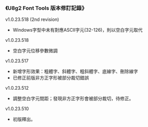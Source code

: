 ### 《U8g2 Font Tools 版本修訂記錄》
v1.0.23.518 (2nd revision)
- Windows字型中未有對應ASCII字元(32-126)，則以空白字元取代

v1.0.23.518
- 空白字元位移參數微調

v1.0.23.517
- 新增字形效果：粗體字、斜體字、粗斜體字、底線字、刪除線字
- 已修正前版非方正字形被部分裁切錯誤  

v1.0.23.512
- 調整空白字元間距；發現非方正字形會被部分裁切，待修正。

v1.0.23.510
- 初版釋出。